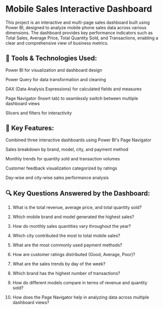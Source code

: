 # Mobile Sales Interactive Dashboard
This project is an interactive and multi-page sales dashboard built using Power BI, designed to analyze mobile phone sales data across various dimensions. The dashboard provides key performance indicators such as Total Sales, Average Price, Total Quantity Sold, and Transactions, enabling a clear and comprehensive view of business metrics.

## 🔧 Tools & Technologies Used:
Power BI for visualization and dashboard design

Power Query for data transformation and cleaning

DAX (Data Analysis Expressions) for calculated fields and measures

Page Navigator (Insert tab) to seamlessly switch between multiple dashboard views

Slicers and filters for interactivity

## 📌 Key Features:
Combined three interactive dashboards using Power BI's Page Navigator

Sales breakdown by brand, model, city, and payment method

Monthly trends for quantity sold and transaction volumes

Customer feedback visualization categorized by ratings

Day-wise and city-wise sales performance analysis

## 🔍 Key Questions Answered by the Dashboard:
1. What is the total revenue, average price, and total quantity sold?

2. Which mobile brand and model generated the highest sales?

3. How do monthly sales quantities vary throughout the year?

4. Which city contributed the most to total mobile sales?

5. What are the most commonly used payment methods?

6. How are customer ratings distributed (Good, Average, Poor)?

7. What are the sales trends by day of the week?

8. Which brand has the highest number of transactions?

9. How do different models compare in terms of revenue and quantity sold?

10. How does the Page Navigator help in analyzing data across multiple dashboard views?

